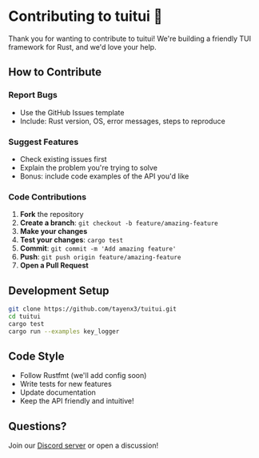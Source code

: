 # Contributing to tuitui 🐧

Thank you for wanting to contribute to tuitui! We're building a friendly TUI framework for Rust, and we'd love your help.

## How to Contribute

### Report Bugs
- Use the GitHub Issues template
- Include: Rust version, OS, error messages, steps to reproduce

### Suggest Features  
- Check existing issues first
- Explain the problem you're trying to solve
- Bonus: include code examples of the API you'd like

### Code Contributions
1. **Fork** the repository
2. **Create a branch**: `git checkout -b feature/amazing-feature`
3. **Make your changes**
4. **Test your changes**: `cargo test`
5. **Commit**: `git commit -m 'Add amazing feature'`
6. **Push**: `git push origin feature/amazing-feature`
7. **Open a Pull Request**

## Development Setup

```bash
git clone https://github.com/tayenx3/tuitui.git
cd tuitui
cargo test
cargo run --examples key_logger
```

## Code Style

* Follow Rustfmt (we'll add config soon)
* Write tests for new features
* Update documentation
* Keep the API friendly and intuitive!

## Questions?
Join our [Discord server](https://discord.gg/QQ66EQ5qa3) or open a discussion!